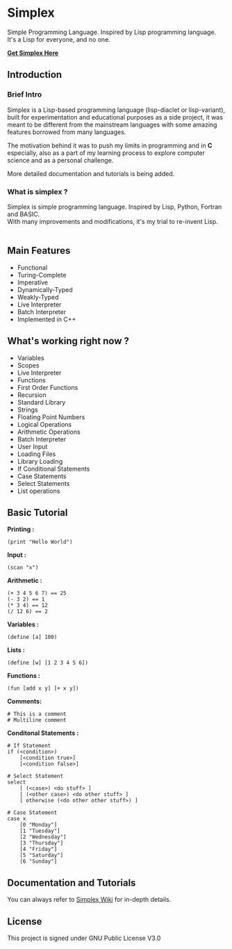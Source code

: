 # Simplex
Simple Programming Language. Inspired by Lisp programming language.<br/>
It's a Lisp for everyone, and no one.

**[Get Simplex Here](https://github.com/MohammedRashad/Simplex/releases)**

## Introduction


### Brief Intro

Simplex is a Lisp-based programming language (lisp-diaclet or lisp-variant), built for experimentation and educational purposes as a side project, it was meant to be different from the mainstream languages with some amazing features borrowed from many languages.<br/>

The motivation behind it was to push my limits in programming and in **C** especially, also as a part of my learning process to explore computer science and as a personal challenge.

More detailed documentation and tutorials is being added.

### What is simplex ?

Simplex is simple programming language. Inspired by Lisp, Python, Fortran and BASIC.<br/>
With many improvements and modifications, it's my trial to re-invent Lisp.
<br/><br/>


## Main Features

- Functional
- Turing-Complete
- Imperative
- Dynamically-Typed
- Weakly-Typed
- Live Interpreter
- Batch Interpreter
- Implemented in C++


## What's working right now ?

- Variables
- Scopes
- Live Interpreter
- Functions
- First Order Functions
- Recursion
- Standard Library
- Strings
- Floating Point Numbers
- Logical Operations
- Arithmetic Operations
- Batch Interpreter
- User Input
- Loading Files
- Library Loading
- If Conditional Statements
- Case Statements
- Select Statements
- List operations

## Basic Tutorial

**Printing :**

    (print "Hello World")

**Input :**

    (scan "x")
**Arithmetic :**

    (+ 3 4 5 6 7) == 25
    (- 3 2) == 1
    (* 3 4) == 12
    (/ 12 6) == 2

**Variables :**

    (define [a] 100)

**Lists :**

    (define [w] [1 2 3 4 5 6])

**Functions :**

    (fun [add x y] [+ x y])

**Comments:**

    # This is a comment
    # Multiline comment

**Conditonal Statements :**

    # If Statement
    if (<condition>)
        [<condition true>]
        [<condition false>]

    # Select Statement
    select
        [ (<case>) <do stuff> ]
        [ (<other case>) <do other stuff> ]
        [ otherwise (<do other other stuff>) ]

    # Case Statement
    case x
        [0 "Monday"]
        [1 "Tuesday"]
        [2 "Wednesday"]
        [3 "Thursday"]
        [4 "Friday"]
        [5 "Saturday"]
        [6 "Sunday"]



## Documentation and Tutorials

You can always refer to [Simplex Wiki](https://github.com/MohammedRashad/Simplex/wiki/) for in-depth details.

## License

This project is signed under GNU Public License V3.0
